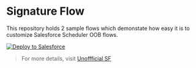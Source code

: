 # Signature Flow

This repository holds 2 sample flows which demonstate how easy it is to customize Salesforce Scheduler OOB flows.

<a href="https://githubsfdeploy.herokuapp.com">
  <img alt="Deploy to Salesforce"
       src="https://raw.githubusercontent.com/afawcett/githubsfdeploy/master/deploy.png">
</a>

>For more details, visit [Unoffficial SF](https://unofficialsf.com/salesforce-scheduler/)
